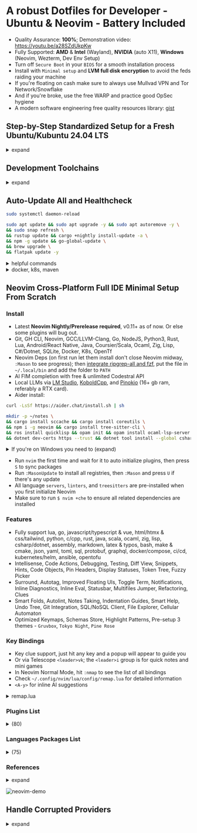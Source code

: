 # A robust Dotfiles for Developer - Ubuntu & Neovim - Battery Included

- Quality Assurance: **100%**; Demonstration video: <https://youtu.be/a28SZdUkpKw>
- Fully Supported: **AMD** & **Intel** (Wayland), **NVIDIA** (auto X11), **Windows** (Neovim, Wezterm, Dev Env Setup)
- Turn off `Secure Boot` in your `BIOS` for a smooth installation process
- Install with `Minimal setup` and **LVM full disk encryption** to avoid the feds raiding your machine
- If you're floating on cash make sure to always use Mullvad VPN and Tor Network/Snowflake
- And if you're broke, use the free WARP and practice good OpSec hygiene
- A modern software engineering free quality resources library: [gist](https://gist.github.com/lavantien/dc730dad7d7e8157000ddae845eddfd7)

## Step-by-Step Standardized Setup for a Fresh Ubuntu/Kubuntu 24.04 LTS

<details>
  <summary>expand</summary>

### 0. Install `Firefox`, `Flatpak`, `OBS`; disable Wireless Powersaving and Files Open Limit; increase swap size

```bash
sudo snap remove firefox && sudo apt remove firefox
```

```bash
sudo install -d -m 0755 /etc/apt/keyrings
```

```bash
wget -q https://packages.mozilla.org/apt/repo-signing-key.gpg -O- | sudo tee /etc/apt/keyrings/packages.mozilla.org.asc > /dev/null
```

```bash
echo "deb [signed-by=/etc/apt/keyrings/packages.mozilla.org.asc] https://packages.mozilla.org/apt mozilla main" | sudo tee -a /etc/apt/sources.list.d/mozilla.list > /dev/null
```

```bash
echo '
Package: *
Pin: origin packages.mozilla.org
Pin-Priority: 1000

Package: firefox*
Pin: release o=Ubuntu
Pin-Priority: -1' | sudo tee /etc/apt/preferences.d/mozilla
```

```bash
sudo apt update && sudo apt install firefox
```

- Open `Firefox`, sync your profile, and go to <https://github.com/lavantien/dotfiles/blob/main/README.md> to continue the steps
- Go to uBlock settings and enable all filters. Recommended Firefox Extensions:

```text
Cookie Quick Manager
Dark Reader
Privacy Badger
Return YouTube Dislike
Search by Image
Sidebery
Snowflake
SponsorBlock
uBlock Origin
Vimium
```

- Edit Ubuntu repo source file like this and replace `us.` with yours:

```bash
sudo vi /etc/apt/sources.list.d/ubuntu.sources
```

```config
Types: deb deb-src
URIs: http://us.archive.ubuntu.com/ubuntu/
Suites: noble noble-updates noble-backports noble-proposed
Components: main restricted universe multiverse
Signed-By: /usr/share/keyrings/ubuntu-archive-keyring.gpg

Types: deb deb-src
URIs: http://security.ubuntu.com/ubuntu/
Suites: noble-security
Components: main restricted universe multiverse
Signed-By: /usr/share/keyrings/ubuntu-archive-keyring.gpg
```

- Go to `Software & Updates` and enable `main`, `universe`, and `restricted`

```bash
sudo apt update && sudo apt upgrade -y
```

```bash
sudo apt install flatpak -y && sudo apt install gnome-software-plugin-flatpak -y && flatpak remote-add --if-not-exists flathub https://flathub.org/repo/flathub.flatpakrepo
```

```bash
sudo flatpak install com.obsproject.Studio && sudo apt install ffmpeg -y
```

- Then `reboot`, and run `OBS`, setup proper resolution, framerate, encoder, and default whole screen scene

```bash
sudo vi /etc/NetworkManager/conf.d/default-wifi-powersave-on.conf
```

```conf
[connection]
wifi.powersave = 2
```

```bash
sudo systemctl restart NetworkManager
```

```bash
sudo vi /etc/systemd/system.conf
```

```conf
# uncomment first
DefaultLimitNOFILE=4096:2097152
```

```bash
sudo vi /etc/systemd/user.conf
```

```conf
# uncomment first
DefaultLimitNOFILE=4096:2097152
```

```bash
cat /proc/sys/fs/inotify/max_user_watches && sudo sysctl fs.inotify.max_user_watches=2097152
```

```bash
sudo systemctl daemon-reexec
```

`reboot`

```bash
ulimit -n && mkdir -p ~/.local/bin
```

```bash
sudo swapoff -a && sudo dd if=/dev/zero of=/swapfile bs=1G count=16 && sudo chmod 0600 /swapfile && sudo mkswap /swapfile && sudo swapon /swapfile && grep Swap /proc/meminfo
```

- Add this line to the end of your `/etc/fstab`:

```bash
/swapfile swap swap sw 0 0
```

- With encrypted ZFS enable you have to use this instead: <https://askubuntu.com/a/1198916>
- And with LVM: <https://askubuntu.com/a/1412400>

- Add this line in `/etc/sysfs.conf`:

```bash
mode class/powercap/intel-rapl:0/energy_uj = 0444
```

- To switch to KDE, run this then reboot:

```bash
sudo apt install kubuntu-desktop
```

### 1. Install all necessary `APT` packages

```bash
sudo apt update && sudo apt upgrade -y && sudo apt autoremove -y && sudo apt install ubuntu-desktop ca-certificates apt-transport-https ubuntu-dev-tools glibc-source gcc xclip git curl zsh htop vim mpv libfuse2 cpu-checker cmake cmake-format ninja-build libjsoncpp-dev uuid-dev zlib1g-dev libssl-dev postgresql-all libmariadb-dev libsqlite3-dev libhiredis-dev jq bc xorg-dev libxcursor-dev cloud-init openssh-server ssh-import-id sysfsutils latexmk mupdf python3-pip python-is-python3 -y
```

- When prompted for entering a mirror for `pbuilder` enter this: `http://http.us.debian.org/debian`

```bash
sudo apt install libsdl2{,-image,-mixer,-ttf,-gfx}-dev
```

### 2. Install `Oh-my-zsh`, then `reboot`

```bash
sh -c "$(curl -fsSL https://raw.githubusercontent.com/ohmyzsh/ohmyzsh/master/tools/install.sh)"
```

### 3. Install `Linuxbrew`

```bash
/bin/bash -c "$(curl -fsSL https://raw.githubusercontent.com/Homebrew/install/HEAD/install.sh)"
```

### 4. Install `zsh-autosuggestions`

```bash
git clone https://github.com/zsh-users/zsh-autosuggestions ${ZSH_CUSTOM:-~/.oh-my-zsh/custom}/plugins/zsh-autosuggestions
```

### 5. Install the proper `.zshrc` by clone this repo to `~/temp`, copy all its content to `~`

```bash
git clone https://github.com/lavantien/dotfiles.git ~/temp && cp -r ~/temp/{*,.*} ~/ && cp -r ~/temp/.config/* ~/.config/ && cp ~/temp/.local/share/applications/* ~/.local/share/applications/ && source ~/.zshrc
```

### 6. Install `rust` and its toolchains

```bash
curl --proto '=https' --tlsv1.2 -sSf https://sh.rustup.rs | sh
```

```bash
rustup toolchain install nightly && cargo +nightly install cargo-update --force --features vendored-libgit2
```

### 7. Install `gcc`, `gh`, `neovim`, and other necessary `Brew` packages

```bash
brew install coreutils gcc gh go lazygit lazydocker fzf fd ripgrep bat tokei glow ripgrep-all dua-cli pandoc texlive poppler ffmpeg eza navi broot just exiftool fdupes procs rsync watchman neovim openjdk ruby coursier lua maven node gopls rust-analyzer jdtls lua-language-server typescript-language-server marksman texlab yaml-language-server bash-language-server opentofu terraform-ls sql-language-server sqlfluff prettier delve vscode-langservers-extracted loc llvm dotenv-linter checkmake luarocks pkg-config macchina cmake-language-server python-lsp-server sql-language-server sql-lint gomodifytags golangci-lint hyperfine zoxide btop sccache vifm difftastic gcc@11 ocaml opam zig zls asdf roswell dotnet
```

```bash
go install github.com/Gelio/go-global-update@latest && sudo apt install openjfx
```

```bash
go install github.com/veandco/go-sdl2@master
```

### 8. Setup your `Git` environment

- For `gh`, [`gh-f`](https://github.com/gennaro-tedesco/gh-f), run `gh auth login` and follow `HTTPS browser` instruction to setup `GitHub CLI`

```bash
git config --global http.postBuffer 524288000 && gh extension install gennaro-tedesco/gh-f
```

### 9. Run `./git-clone-all $org_name` on `~/dev/personal` for cloning all of your repos

```bash
org_name=lavantien && mkdir -p ~/dev/personal && cp ~/git-clone-all.sh ~/dev/personal/ && cd ~/dev/personal && ./git-clone-all.sh $org_name && cd ~
```

- Rerun the script to sync with remote, replace `org_name` with your GitHub username or organization.

### 10. Install `Iosevka Nerd Font` (replace version `v3.2.1` with whatever latest)

```bash
cd ~/Downloads && wget https://github.com/ryanoasis/nerd-fonts/releases/download/v3.2.1/Iosevka.zip && mkdir Iosevka && unzip Iosevka.zip -d Iosevka && cd Iosevka && sudo mkdir -p /usr/share/fonts/truetype/iosevka-nerd-font && sudo cp *.ttf /usr/share/fonts/truetype/iosevka-nerd-font/ && cd .. && rm -r Iosevka Iosevka.zip && cd ~ && sudo fc-cache -f -v
```

### 11. Install `wezterm`

```bash
brew tap wez/wezterm-linuxbrew && brew install wezterm
```

### 12. Install `GRPC`, `GRPC-Web`, and `protoc-gen`

```bash
brew install protobuf grpc && go install google.golang.org/protobuf/cmd/protoc-gen-go@latest && go install google.golang.org/grpc/cmd/protoc-gen-go-grpc@latest && brew install protoc-gen-grpc-web
```

### 13. Install `Qemu KVM`

```bash
egrep -c '(vmx|svm)' /proc/cpuinfo && kvm-ok
```

```bash
sudo apt install qemu-kvm libvirt-daemon-system libvirt-clients bridge-utils -y
```

### 14. Install `VSCode` and extensions

```bash
cd ~/Downloads && wget -qO- https://packages.microsoft.com/keys/microsoft.asc | gpg --dearmor > packages.microsoft.gpg && sudo install -D -o root -g root -m 644 packages.microsoft.gpg /etc/apt/keyrings/packages.microsoft.gpg && sudo sh -c 'echo "deb [arch=amd64,arm64,armhf signed-by=/etc/apt/keyrings/packages.microsoft.gpg] https://packages.microsoft.com/repos/code stable main" > /etc/apt/sources.list.d/vscode.list' && rm -f packages.microsoft.gpg && cd ~ && sudo apt update && sudo apt install code -y
```

Open VSCode, sync, and install extensions.

### 15. Install `GRPCUI`, `DBbGate`, `Anki`, and `Signal`

- Kreya is coming to flatpak soon: <https://github.com/riok/Kreya/issues/64>

```bash
brew install grpcui && flatpak install flathub org.dbgate.DbGate net.ankiweb.Anki org.signal.Signal -y
```

### 16. Install `Docker Compose`, `Podman Desktop` and reboot, then use Wezterm to continue the steps

```bash
sudo install -m 0755 -d /etc/apt/keyrings && curl -fsSL https://download.docker.com/linux/ubuntu/gpg | sudo gpg --dearmor -o /etc/apt/keyrings/docker.gpg && sudo chmod a+r /etc/apt/keyrings/docker.gpg && echo \
  "deb [arch="$(dpkg --print-architecture)" signed-by=/etc/apt/keyrings/docker.gpg] https://download.docker.com/linux/ubuntu \
  "$(. /etc/os-release && echo "$VERSION_CODENAME")" stable" | \
  sudo tee /etc/apt/sources.list.d/docker.list > /dev/null && sudo apt update && sudo apt install docker-ce docker-ce-cli containerd.io docker-buildx-plugin docker-compose-plugin -y
```

```bash
sudo usermod -aG docker $USER && newgrp docker
```

`reboot`

```bash
docker run hello-world && flatpak install flathub io.podman_desktop.PodmanDesktop -y
```

### 17. Install `kubectl`, and `minikube`, change `1.30` to whatever is the latest version

Follow this: <https://kubernetes.io/docs/tasks/tools/install-kubectl-linux/#install-using-native-package-management>

```bash
cd ~/Downloads && curl -LO https://storage.googleapis.com/minikube/releases/latest/minikube_latest_amd64.deb && sudo dpkg -i minikube_latest_amd64.deb && rm minikube_latest_amd64.deb && cd ~
```

```bash
minikube config set driver docker && minikube start && minikube addons enable metrics-server
```

```bash
❗  These changes will take effect upon a minikube delete and then a minikube start
🌟  The 'metrics-server' addon is enabled
```

```bash
minikube stop
```

### 18. Install `Graphics Drivers` and `Vulkan`, and `Sensors`

- If you have a `NVIDIA GPU`, replace `550` with whatever is the latest driver version as listed [here](https://launchpad.net/~graphics-drivers/+archive/ubuntu/ppa)

```bash
sudo add-apt-repository ppa:graphics-drivers/ppa -y && sudo dpkg --add-architecture i386 && sudo apt update && sudo apt install nvidia-driver-550 libvulkan1 libvulkan1:i386 libgl-dev libgl-dev:i386 -y
```

- Or with built-in NVIDIA driver:

```bash
sudo apt dpkg --add-architecture i386 && sudo apt update && sudo apt install libvulkan1:i386 libgl-dev:i386
```

- and to `underwatt` your GPU: <https://www.pugetsystems.com/labs/hpc/quad-rtx3090-gpu-power-limiting-with-systemd-and-nvidia-smi-1983/>
- and to be able to save `nvidia-settings` config:

```bash
sudo nvidia-xconfig
```

```bash
sudo chmod +x /usr/share/screen-resolution-extra/nvidia-polkit
```

```bash
sudo nvidia-settings
```

- If not, just install `Vulkan`

```bash
sudo dpkg --add-architecture i386 && sudo apt update && sudo apt install libvulkan1 libvulkan1:i386 -y
```

- and the latest `AMD/Intel` drivers

```bash
sudo add-apt-repository ppa:kisak/kisak-mesa -y && sudo dpkg --add-architecture i386 && sudo apt update && sudo apt upgrade && sudo apt install libgl1-mesa-dri:i386 mesa-vulkan-drivers mesa-vulkan-drivers:i386 libgl-dev libgl-dev:i386 -y && sudo apt autoremove -y
```

`reboot`

```bash
sudo apt update && sudo apt install lm-sensors psensor libxcb-cursor0 -y && sudo sensors-detect
```

### 19. (Optional) Install `Wine`, `Lutris`, `MangoHud`, and `GOverlay`

```bash
sudo mkdir -pm755 /etc/apt/keyrings && sudo wget -O /etc/apt/keyrings/winehq-archive.key https://dl.winehq.org/wine-builds/winehq.key && sudo wget -NP /etc/apt/sources.list.d/ https://dl.winehq.org/wine-builds/ubuntu/dists/lunar/winehq-lunar.sources && sudo apt update && sudo apt install --install-recommends winehq-devel -y
```

- replace `0.5.17` with whatever is the latest

```bash
sudo apt install cabextract fluid-soundfont-gm fluid-soundfont-gs libmspack0 mesa-utils mesa-utils-bin p7zip python3-bs4 python3-html5lib python3-lxml python3-setproctitle python3-soupsieve python3-webencodings p7zip-full python3-genshi doc-base -y && cd ~/Downloads && wget https://github.com/lutris/lutris/releases/download/v0.5.13/lutris_0.5.13_all.deb && sudo dpkg -i lutris_0.5.17_all.deb && rm lutris_0.5.17_all.deb && cd ~
```

```bash
lutris
```

- Click the `gear button` next to `Wine` -> tick `Advanced` -> `System options` -> `Command prefix` -> `mangohud` -> `Save` -> exit Lutris
- For `Steam` games, set launch options: `mangohud %command%`
- Install `MangoHud` manually by building from source: [here](https://github.com/flightlessmango/MangoHud?tab=readme-ov-file#installation---build-from-source)

```bash
pip3 install mako && sudo apt install meson glslang-tools glslang-dev libxnvctrl-dev libdbus-1-dev goverlay -y
```

### 20. Install `Android Studio SDK`, `LibreOffice`, `Gimp`, `Inkscape`, `Krita`, `Blender`, `Audacity`, `Kdenlive`, and `Avidemux`

- After install `Android Studio`, run it and install the [Android SDK](https://reactnative.dev/docs/set-up-your-environment).

```bash
flatpak install flathub com.google.AndroidStudio
```

- Remove old `LibreOffice` or `snap` packages in the system first

```bash
sudo apt install libreoffice && flatpak install flathub org.gimp.GIMP org.inkscape.Inkscape org.kde.krita org.blender.Blender org.audacityteam.Audacity org.avidemux.Avidemux org.kde.kdenlive
```

### 21. (Optional) `Helix`

```bash
brew install helix && hx --health
```

### 22. (Optional) Install `Steam` and `Aseprite` (and optionally `Dota 2`, `Grim Dawn`, `Battlenet`, and `Diablo 2 Resurrected`)

```bash
sudo apt install steam -y
```

- Run `Steam`, login, enable `Shader Pre-Caching` and `SteamPlay`, restart `Steam` and install `Aseprite`
- (Install `Dota 2` to test native `Vulkan`, `Grim Dawn` to test `Proton`, also `gd rainbow filter` is a must-have loot filter for `Grim Dawn`
- Install `Battlenet` by searching for `script` inside `Lutris`, do as instructed, then relaunch `Battlenet`, install `Diablo 2 Resurrected`
- Run `Diablo 2 Resurrected` to check for stability and if `Fsync/Gsync` is working properly)

```bash
nvidia-smi
```

- Enable `Gsync/Fsync` inside `nvidia-settings`

</details>

## Development Toolchains

<details>
  <summary>expand</summary>

- [**NGINX**](https://nginx.org/en/docs/beginners_guide.html)

```bash
brew install nginx
```

<details>
	<summary>`NGINX` config</summary>

```nginx
worker_processes 1;

error_log /home/savaka/go/src/github.com/lavantien/go-laptop-booking/log/nginx/error.log;

events {
	worker_connections 10;
}

http {
	access_log /home/savaka/go/src/github.com/lavantien/go-laptop-booking/log/nginx/access.log;

	upstream auth_services {
		server 0.0.0.0:50051;
	}

	upstream laptop_services {
		server 0.0.0.0:50052;
	}

	server {
		listen 8080 ssl http2;

		# Mutual TLS between gRPC client and NGINX
		ssl_certificate cert/server-cert.pem;
		ssl_certificate_key cert/server-key.pem;

		ssl_client_certificate cert/ca-cert.pem;
		ssl_verify_client on;

		location /pb.AuthService {
			grpc_pass grpcs://auth_services;

			# Mutual TLS between NGINX and gRPC server
			grpc_ssl_certificate cert/server-cert.pem;
			grpc_ssl_certificate_key cert/server-key.pem;
		}

		location /pb.LaptopService {
			grpc_pass grpcs://laptop_services;

			# Mutual TLS between NGINX and gRPC server
			grpc_ssl_certificate cert/server-cert.pem;
			grpc_ssl_certificate_key cert/server-key.pem;
		}
	}
}

```

</details>

- [**Go SDL2**](https://github.com/veandco/go-sdl2)

```bash
go get -v github.com/veandco/go-sdl2/{sdl,img,mix,ttf}@latest
```

- [**GRPC Gateway**](https://github.com/grpc-ecosystem/grpc-gateway)

```bash
go install \
    github.com/grpc-ecosystem/grpc-gateway/v2/protoc-gen-grpc-gateway@latest \
    github.com/grpc-ecosystem/grpc-gateway/v2/protoc-gen-openapiv2@latest \
    google.golang.org/protobuf/cmd/protoc-gen-go@latest \
    google.golang.org/grpc/cmd/protoc-gen-go-grpc@latest
```

- [**Evan CLI**](https://github.com/ktr0731/evans)

```bash
go install github.com/ktr0731/evans@latest
```

- [**GoTestSum**](https://github.com/gotestyourself/gotestsum)

```bash
go install gotest.tools/gotestsum@latest
```

- [**Golang-Migrate**](https://github.com/golang-migrate/migrate/tree/master/cmd/migrate):

```bash
go install -tags 'postgres' github.com/golang-migrate/migrate/v4/cmd/migrate@latest && go install -tags 'mongodb' github.com/golang-migrate/migrate/v4/cmd/migrate@latest
```

- [**SQLc**](https://docs.sqlc.dev/en/latest/overview/install.html):

```bash
go install github.com/sqlc-dev/sqlc/cmd/sqlc@latest
```

- [**GoMock**](https://github.com/golang/mock):

```bash
go install github.com/golang/mock/mockgen@latest
```

- [**TestContainers**](https://testcontainers.com/):

```bash
go get github.com/jackc/pgx/v5 && go get github.com/testcontainers/testcontainers-go && go get github.com/testcontainers/testcontainers-go/modules/postgres && go get github.com/stretchr/testify
```

- [**Viper**](https://github.com/spf13/viper):

```bash
go get -u https://github.com/spf13/viper@latest
```

- [**Gin**](https://github.com/gin-gonic/gin#installation):

```bash
go get -u github.com/gin-gonic/gin && go install github.com/gin-gonic/gin@latest
```

- [**Paseto**](https://github.com/o1egl/paseto):

```bash
go get -u github.com/o1egl/paseto
```

- [**JWT**](https://github.com/golang-jwt/jwt):

```bash
go get -u https://github.com/golang-jwt/jwt
```

- [**Swagger Editor**](https://editor.swagger.io/)

- [**Coverage Badge**](https://eremeev.ca/posts/golang-test-coverage-github-action/)

</details>

## Auto-Update All and Healthcheck

```bash
sudo systemctl daemon-reload
```

```bash
sudo apt update && sudo apt upgrade -y && sudo apt autoremove -y \
&& sudo snap refresh \
&& rustup update && cargo +nightly install-update -a \
&& npm -g update && go-global-update \
&& brew upgrade \
&& flatpak update -y
```

<details>
  <summary>helpful commands</summary>

```bash
docker rm $(docker ps -a -q --filter "ancestor=${IMG_ID}")
```

```bash
ffmpeg -i input.mkv -filter:v "setpts=PTS/8,fps=32" -an output.mkv
```

```bash
gh repo list ${REPO_NAME} --limit 1000 | while read -r repo _; do
  gh repo clone "$repo" "$repo" -- -q 2>/dev/null || (
    cd "$repo" || exit
    git checkout -q main 2>/dev/null || true
    git checkout -q master 2>/dev/null || true
    git pull -q
  )
done
```

```vim
:'<,'>norm! @a
```

</details>

<details>
  <summary>docker, k8s, maven</summary>

### Docker

```bash
docker version && docker run hello-world
```

```bash
Hello from Docker!
This message shows that your installation appears to be working correctly.
```

### KubeCTL and MiniKube

```bash
minikube start && minikube addons enable metrics-server && kubectl get po -A && minikube dashboard
```

```bash
NAMESPACE     NAME                               READY   STATUS    RESTARTS        AGE
kube-system   coredns-787d4945fb-s2w75           1/1     Running   0               2m52s
kube-system   etcd-minikube                      1/1     Running   0               3m6s
kube-system   kube-apiserver-minikube            1/1     Running   0               3m6s
kube-system   kube-controller-manager-minikube   1/1     Running   0               3m7s
kube-system   kube-proxy-fl25q                   1/1     Running   0               2m52s
kube-system   kube-scheduler-minikube            1/1     Running   0               3m6s
kube-system   storage-provisioner                1/1     Running   1 (2m22s ago)   3m5s
```

```bash
minikube stop
```

### Test Docker Maven Workflow

```bash
cd ~/dev/personal/lavantien/springboot-restapi && dcu -d
```

```bash
dp && de postgres bash
```

```bash
psql -U postgres
```

```bash
create database player;
```

`<C-d> <C-d>`

```bash
mvn install
```

```bash
mvn test
```

```bash
[INFO] Tests run: 1, Failures: 0, Errors: 0, Skipped: 0, Time elapsed: 3.162 s - in com.lavantien.restapi.RestapiApplicationTests
[INFO]
[INFO] Results:
[INFO]
[INFO] Tests run: 2, Failures: 0, Errors: 0, Skipped: 0
[INFO]
[INFO] ------------------------------------------------------------------------
[INFO] BUILD SUCCESS
[INFO] ------------------------------------------------------------------------
[INFO] Total time:  6.718 s
[INFO] Finished at: 2023-06-05T10:12:21+07:00
[INFO] ------------------------------------------------------------------------
```

```bash
mvn spring-boot:run
```

- Open browser at `http://localhost:8081/api/players`

`<C-c>`

```bash
dcd && cd ~
```

### Helix LSP

```bash
hx --health
```

</details>

## Neovim Cross-Platform Full IDE Minimal Setup From Scratch

### Install

- Latest **Neovim Nightly/Prerelease required**, v0.11+ as of now. Or else some plugins will bug out.
- Git, GH CLI, Neovim, GCC/LLVM-Clang, Go, NodeJS, Python3, Rust, Lua, Android/React Native, Java, Coursier/Scala, Ocaml, Zig, Lisp, C#/Dotnet, SQLite, Docker, K8s, OpenTf
- Neovim Deps (on first run let them install don't close Neovim midway, `:Mason` to see progress); then [integrate ripgrep-all and fzf](https://github.com/phiresky/ripgrep-all/wiki/fzf-Integration), put the file in `~/.local/bin` and add the folder to `PATH`
- AI FIM completion with free & unlimited Codestral API
- Local LLMs via [LM Studio](https://lmstudio.ai/), [KoboldCpp](https://github.com/LostRuins/koboldcpp), and [Pinokio](https://pinokio.computer/) (16+ gb ram, referably a RTX card).
- Aider install:

```bash
curl -LsSf https://aider.chat/install.sh | sh
```

```bash
mkdir -p ~/notes \
&& cargo install sccache && cargo install coreutils \
&& npm i -g neovim && cargo install tree-sitter-cli \
&& ros install quicklisp && opam init && opam install ocaml-lsp-server odoc ocamlformat utop \
&& dotnet dev-certs https --trust && dotnet tool install --global csharp-ls && dotnet tool install --global csharpier
```

<details>
    <summary>If you're on Windows you need to (expand)</summary>

- remove `make install_jsregexp` from `luasnip` build config
- remove `checkmake`, `luacheck`, `semgrep`, `ansible-lint`, or other packages that don't support Windows from `mason-tools-installer` list
- set the `HOME` environment variable to `C:\Users\<name>`; create `notes` folder in home
- copy `.config/nvim/` directory to `C:\Users\<name>\AppData\Local\`
- copy from `[init] to [pull]` inside `.gitconfig` to your config file location (`git config --list --show-origin --show-scope`)
- copy `./typos.toml` file to `~/`
- add to `PATH` this value `C:\Users\<name>\AppData\Local\nvim-data\mason\bin`
- set the `RUSTC_WRAPPER` env var to `C:\Users\<name>\.cargo\bin\sccache.exe`
- install [sqlite3](https://gist.github.com/zeljic/d8b542788b225b1bcb5fce169ee28c55), rename `sqlite3.dll` to `libsqlite3.dll` and `sqlite3.lib` to `libsqlite3.lib`, and add its location to`PATH`
- Install `Android Studio`, [Android SDK](https://reactnative.dev/docs/set-up-your-environment), and [coursier/scala](https://www.scala-lang.org/download/)
- Install all packages via [winget](https://winget.run/) if possible, then use `scoop install`, `cargo install`, `go install`, and `choco install` (requires admin shell) in this order
  - `winget source reset --force` in admin shell
  - `winget install Microsoft.VisualStudio.2019.BuildTools --override "--wait --passive --installPath C:\VS --addProductLang En-us --add Microsoft.VisualStudio.Workload.VCTools --includeRecommended"`
  - `winget install gsudo TheDocumentFoundation.LibreOffice Git.Git GitHub.cli Docker.DockerDesktop GoLang.Go OpenJS.NodeJS Amazon.Corretto Rustlang.Rustup Diskuv.OCaml zig.zig ajeetdsouza.zoxide wez.wezterm JesseDuffield.lazygit JesseDuffield.Lazydocker wget`
  - `Set-ExecutionPolicy -ExecutionPolicy RemoteSigned -Scope CurrentUser` and `Invoke-RestMethod -Uri https://get.scoop.sh | Invoke-Expression`
  - `scoop install btop-lhm roswell`, `ros install quicklisp`, `dkml init --system`
  - `scoop install main/golangci-lint`
  - `choco install vifm vscode-ruby` on admin terminal
  - `cargo install cargo-update`, `go install github.com/Gelio/go-global-update@latest`
  - `winget install --source winget --exact --id JohnMacFarlane.Pandoc` and [TeX Live](https://www.tug.org/texlive/windows.html).
  - `powershell -ExecutionPolicy ByPass -c "irm https://aider.chat/install.ps1 | iex"`
- Install additional packages yourself if there are something missing, be mindful of adding the `env vars`
- add to global `PATH` value `C:\Program Files\LLVM\bin`
- Create `~/Documents/PowerShell/Microsoft.PowerShell_profile.ps1` (`$profile`) and add these lines to it, then install [ohmyposh](https://ohmyposh.dev/docs/installation/windows):

```powershell
Invoke-Expression (& { (zoxide init powershell | Out-String) })
oh-my-posh init pwsh --config "$env:POSH_THEMES_PATH\half-life.omp.json" | Invoke-Expression

# aliases
Set-Alias -Name n -Value nvim
Set-Alias -Name vi -Value vim
Set-Alias -Name g -Value git
Set-Alias -Name d -Value docker
Set-Alias -Name lg -Value lazygit
Set-Alias -Name ld -Value lazydocker
Set-Alias -Name df -Value difft
Set-Alias -Name e -Value eza
Set-Alias -Name v -Value vifm
Set-Alias -Name f -Value fzf
Set-Alias -Name r -Value rg
Set-Alias -Name ff -Value ffmpeg
Set-Alias -Name b -Value bat
Set-Alias -Name t -Value tokei
Set-Alias -Name r -Value rg
Set-Alias -Name rs -Value rsync
Set-Alias -Name cu -Value coreutils
Set-Alias -Name j -Value just
Set-Alias -Name h -Value hyperfine
```

```powershell
cargo +nightly install-update -a && npm -g update && go-global-update && winget upgrade --all -u && scoop update
```

- `choco upgrade all -y` (in admin shell) to mass update all packages

</details>

- Run `nvim` the first time and wait for it to auto initialize plugins, then press `S` to sync packages
- Run `:MasonUpdate` to install all registries, then `:Mason` and press `U` if there's any update
- All language `servers`, `linters`, and `treesitters` are pre-installed when you first initialize Neovim
- Make sure to run `$ nvim +che` to ensure all related dependencies are installed

### Features

- Fully support lua, go, javascript/typescript & vue, html/htmx & css/tailwind, python, c/cpp, rust, java, scala, ocaml, zig, lisp, csharp/dotnet, assembly, markdown, latex & typos, bash, make & cmake, json, yaml, toml, sql, protobuf, graphql, docker/compose, ci/cd, kubernetes/helm, ansible, opentofu
- Intellisense, Code Actions, Debugging, Testing, Diff View, Snippets, Hints, Code Objects, Pin Headers, Display Statuses, Token Tree, Fuzzy Picker
- Surround, Autotag, Improved Floating UIs, Toggle Term, Notifications, Inline Diagnostics, Inline Eval, Statusbar, Multifiles Jumper, Refactoring, Clues
- Smart Folds, Autolint, Notes Taking, Indentation Guides, Smart Help, Undo Tree, Git Integration, SQL/NoSQL Client, File Explorer, Cellular Automaton
- Optimized Keymaps, Schemas Store, Highlight Patterns, Pre-setup 3 themes - `Gruvbox`, `Tokyo Night`, `Pine Rose`

### Key Bindings

- Key clue support, just hit any key and a popup will appear to guide you
- Or via Telescope `<leader>vk`; the `<leader>i` group is for quick notes and mini games
- In Neovim Normal Mode, hit `:nmap` to see the list of all bindings
- Check `~/.config/nvim/lua/config/remap.lua` for detailed information
- `<A-y>` for inline AI suggestions

<details>
    <summary>remap.lua</summary>

```lua
--[[ free keybinds: <leader>/, <leader>p, <leader>y, g% ]]

-- global
-- vim.keymap.set("n", "<leader>pv", vim.cmd.Ex, { desc = "Open Netrw file explorer" })
vim.keymap.set("v", "J", ":m '>+1<CR>gv=gv", { desc = "Move text down" })
vim.keymap.set("v", "K", ":m '<-2<CR>gv=gv", { desc = "Move text up" })
vim.keymap.set("n", "J", "mzJ`z", { desc = "Remove newline underneath" })
vim.keymap.set("n", "<C-d>", "<C-d>zz", { desc = "Jump down half page and centering" })
vim.keymap.set("n", "<C-u>", "<C-u>zz", { desc = "Jump up half page and centering" })
vim.keymap.set("n", "n", "nzzzv", { desc = "Go to next match and centering" })
vim.keymap.set("n", "N", "Nzzzv", { desc = "Go to previous match and centering" })
vim.keymap.set("x", "<A-p>", [["_dP]], { desc = "Paste overwrite without yanking" })
vim.keymap.set({ "n", "v" }, "<A-y>", [["+y]], { desc = "Yank selected to system clipboard" })
vim.keymap.set("n", "<A-S-y>", [["+Y]], { desc = "Yank line to system clipboard" })
vim.keymap.set({ "n", "v" }, "<A-d>", [["_d]], { desc = "Delete selected and yank to system clipboard" })
vim.keymap.set("i", "<C-c>", "<Esc>", { desc = "Escape" })
vim.keymap.set("n", "Q", "<cmd>q<CR>", { desc = "Quit" })
vim.keymap.set("n", "A-S-q", "<cmd>tabclose<CR>", { desc = "Close tab" })
vim.keymap.set("t", "<C-]>", "<C-\\><C-n>", { desc = "Exit terminal mode" })
vim.keymap.set("n", "<leader>gt", "<cmd>split <bar> term<CR>", { desc = "Toggle Terminal" })
vim.keymap.set("n", "<leader>g=", vim.lsp.buf.format, { desc = "Format current file" })
vim.keymap.set("n", "<C-q>", "<cmd>cclose<CR>", { desc = "Close quickfix window" })
vim.keymap.set("n", "<C-k>", "<cmd>cnext<CR>zz", { desc = "Next quickfix item" })
vim.keymap.set("n", "<C-j>", "<cmd>cprev<CR>zz", { desc = "Previous quickfix item" })
vim.keymap.set("n", "<leader>k", "<cmd>lnext<CR>zz", { desc = "Next POI location" })
vim.keymap.set("n", "<leader>j", "<cmd>lprev<CR>zz", { desc = "Previous POI location" })
vim.keymap.set("t", "<C-q>", "<C-\\><C-n>", { desc = "Escape terminal mode" })
vim.keymap.set("t", "<A-j>", "<C-\\><C-n><C-w>j", { desc = "Jump to bottom pane" })
vim.keymap.set("t", "<A-k>", "<C-\\><C-n><C-w>k", { desc = "Jump to top pane" })
vim.keymap.set("t", "<A-h>", "<C-\\><C-n><C-w>h", { desc = "Jump to left pane" })
vim.keymap.set("t", "<A-l>", "<C-\\><C-n><C-w>l", { desc = "Jump to right pane" })
vim.keymap.set("i", "<A-j>", "<C-\\><C-n><C-w>j", { desc = "Jump to bottom pane" })
vim.keymap.set("i", "<A-k>", "<C-\\><C-n><C-w>k", { desc = "Jump to top pane" })
vim.keymap.set("i", "<A-h>", "<C-\\><C-n><C-w>h", { desc = "Jump to left pane" })
vim.keymap.set("i", "<A-l>", "<C-\\><C-n><C-w>l", { desc = "Jump to right pane" })
vim.keymap.set("n", "<A-j>", "<C-w>j", { desc = "Jump to bottom pane" })
vim.keymap.set("n", "<A-k>", "<C-w>k", { desc = "Jump to top pane" })
vim.keymap.set("n", "<A-h>", "<C-w>h", { desc = "Jump to right pane" })
vim.keymap.set("n", "<A-l>", "<C-w>l", { desc = "Jump to right pane" })
vim.keymap.set("n", "<A-t>", "<C-w>t", { desc = "Jump to top left pane" }) -- and then use 'gt' to switch tabs
vim.keymap.set(
	"n",
	"<leader>s",
	[[:%s/\<<C-r><C-w>\>/<C-r><C-w>/gI<Left><Left><Left>]],
	{ desc = "Concurrently replace all matching words" }
)
-- vim.keymap.set("n", "<leader>ex", "<cmd>!chmod +x %<CR>", { silent = true })

-- knowledgebase
vim.keymap.set(
	"n",
	"<leader>ii",
	"<cmd>e ~/.config/nvim/lua/plugins/init.lua<CR>",
	{ desc = "Go to plugins init file" }
)
vim.keymap.set("n", "<leader>iq", "<cmd>e ~/notes/quick.md<CR>", { desc = "Go to personal quick note file" })
vim.keymap.set("n", "<leader>ic", "<cmd>e ~/notes/checklist.md<CR>", { desc = "Go personal checklist file" })
vim.keymap.set("n", "<leader>it", "<cmd>e ~/notes/temp.md<CR>", { desc = "Go personal temp text file" })
vim.keymap.set("n", "<leader>ij", "<cmd>e ~/notes/journal.md<CR>", { desc = "Go personal journal file" })
vim.keymap.set("n", "<leader>iw", "<cmd>e ~/notes/wiki.md<CR>", { desc = "Go personal wiki file" })

-- cellularautomaton
vim.keymap.set("n", "<leader>ir", "<cmd>CellularAutomaton make_it_rain<CR>", { desc = "Run Make It Rain" })
vim.keymap.set("n", "<leader>il", "<cmd>CellularAutomaton game_of_life<CR>", { desc = "Run Game of Life" })

-- lsp
--[[
K: Displays hover information about the symbol under the cursor in a floating window. See :help vim.lsp.buf.hover().
gd: Jumps to the definition of the symbol under the cursor. See :help vim.lsp.buf.definition().
gD: Jumps to the declaration of the symbol under the cursor. Some servers don't implement this feature. See :help vim.lsp.buf.declaration().
gi: Lists all the implementations for the symbol under the cursor in the quickfix window. See :help vim.lsp.buf.implementation().
go: Jumps to the definition of the type of the symbol under the cursor. See :help vim.lsp.buf.type_definition().
gr: Lists all the references to the symbol under the cursor in the quickfix window. See :help vim.lsp.buf.references().
gs: Displays signature information about the symbol under the cursor in a floating window. See :help vim.lsp.buf.signature_help(). If a mapping already exists for this key this function is not bound.
<F2>: Renames all references to the symbol under the cursor. See :help vim.lsp.buf.rename().
<F3>: Format code in current buffer. See :help vim.lsp.buf.format().
<F4>: Selects a code action available at the current cursor position. See :help vim.lsp.buf.code_action().
gl: Show diagnostics in a floating window. See :help vim.diagnostic.open_float().
[d: Move to the previous diagnostic in the current buffer. See :help vim.diagnostic.goto_prev().
]d: Move to the next diagnostic. See :help vim.diagnostic.goto_next().
C-g: Workspace Symbol.
C-g: Signature Help in INSERT mode.
<leader>th: Toggle Inline Hints.
C-j: Previous snippet in INSERT mode.
C-k: Next snippet or expand in INSERT mode.
]]

-- telescope
local builtin = require("telescope.builtin")
vim.api.nvim_set_hl(0, "TelescopeNormal", { bg = "none" })
vim.keymap.set("n", "<C-/>", function()
	builtin.grep_string({ search = vim.fn.input("Grep > ") })
end, { desc = "Grep string global via Telescope" })
vim.keymap.set("n", "<C-p>", builtin.find_files, { desc = "Browse files global via Telescope" })
vim.keymap.set("n", "<leader>f", builtin.current_buffer_fuzzy_find, { desc = "Find string local via Telescope" })
vim.keymap.set("n", "<leader>vf", builtin.git_files, { desc = "Find git files global via Telescope" })
vim.keymap.set("n", "<leader>vh", builtin.help_tags, { desc = "Browse help tags via Telescope" })
vim.keymap.set("n", "<leader>vp", builtin.commands, { desc = "Browse commands via Telescope" })
vim.keymap.set("n", "<leader>vk", builtin.keymaps, { desc = "Browse keymaps via Telescope" })
vim.keymap.set("n", "<leader>vq", builtin.quickfix, { desc = "Browse quickfix items local via Telescope" })
vim.keymap.set("n", "<leader>vj", builtin.jumplist, { desc = "Browse jumplist global via Telescope" })
vim.keymap.set("n", "<leader>vm", function()
	require("telescope").extensions.metals.commands()
end, { desc = "Browse Metals LSP commands" })
vim.keymap.set("n", "<leader>ac", builtin.diagnostics, { desc = "Browse diagnostics items local via Telescope" })
vim.keymap.set("n", "<leader>ar", builtin.lsp_references, { desc = "Browse LSP References via Telescope" })
vim.keymap.set("n", "<leader>as", builtin.lsp_document_symbols, { desc = "Browse LSP Document Symbols via Telescope" })
vim.keymap.set(
	"n",
	"<leader>aw",
	builtin.lsp_dynamic_workspace_symbols,
	{ desc = "Browse LSP Dynamic Workspace Symbols global via Telescope" }
)
vim.keymap.set("n", "<leader>ai", builtin.lsp_implementations, { desc = "Browse LSP Implementations via Telescope" })
vim.keymap.set("n", "<leader>ad", builtin.lsp_definitions, { desc = "Browse LSP Definitions via Telescope" })
vim.keymap.set("n", "<leader>at", builtin.lsp_type_definitions, { desc = "Browse LSP Type Definitions via Telescope" })

-- trouble
--[[
<leader>cc: Buffer Diagnostics (Trouble)
<leader>cs: Symbols (Trouble)
<leader>cd: LSP Definitions / references / ... (Trouble)
<leader>ce: Location List (Trouble)
<leader>ca: Quickfix List (Trouble)
]]

-- smartopen
vim.keymap.set("n", "<C-x>", function()
	require("telescope").extensions.smart_open.smart_open({
		cwd_only = true,
	})
end, { noremap = true, silent = true, desc = "Open smart file picker in Telescope" })

-- neotest
local neotest = require("neotest")
vim.keymap.set("n", "<leader>tf", function()
	neotest.run.run()
end, { desc = "Test single function" })
vim.keymap.set("n", "<leader>ts", function()
	neotest.run.stop()
end, { desc = "Test stop" })
vim.keymap.set("n", "<leader>tb", function()
	neotest.run.run(vim.fn.expand("%"))
end, { desc = "Test single file" })
vim.keymap.set("n", "<leader>td", function()
	neotest.run.run(".")
end, { desc = "Test all from current directory" })
vim.keymap.set("n", "<leader>ta", function()
	neotest.run.run(vim.fn.getcwd())
end, { desc = "Test whole suite from root dir" })
vim.keymap.set("n", "<leader>tm", function()
	neotest.summary.toggle()
end, { desc = "Test summary toggle" })
vim.keymap.set("n", "<leader>tn", function()
	neotest.run.run({ strategy = "dap" })
end, { desc = "Debug nearest test" })
vim.keymap.set("n", "<leader>tm", "<cmd>ConfigureGtest<cr>", { desc = "Test configure C++ google test" })
vim.keymap.set("n", "<leader>tww", function()
	neotest.watch.toggle(vim.fn.expand("%"))
end, { desc = "Test watch toggle current file" })
vim.keymap.set("n", "<leader>tws", function()
	neotest.watch.stop("")
end, { desc = "Test watch stop all position" })
vim.keymap.set("n", "<leader>to", function()
	neotest.output.open({ enter = true })
end, { desc = "Test output open" })
vim.keymap.set("n", "<leader>tp", function()
	neotest.output_panel.toggle()
end, { desc = "Test output toggle panel" })
vim.keymap.set("n", "<leader>tc", function()
	neotest.output_panel.clear()
end, { desc = "Test output clear panel" })
vim.keymap.set("n", "<leader>twj", function()
	neotest.run.run({ jestCommand = "jest --watch " })
end, { desc = "Test Jest watch mode" })
vim.keymap.set("n", "<leader>twv", function()
	neotest.run.run({ vitestCommand = "vitest --watch" })
end, { desc = "Run Watch" })
vim.keymap.set("n", "<leader>twf", function()
	neotest.run.run({ vim.fn.expand(" % "), vitestCommand = "vitest --watch" })
end, { desc = "Run Watch File" })

-- dap
local dap = require("dap")
vim.keymap.set("n", "<F5>", dap.continue, { desc = "Debug continue" })
vim.keymap.set("n", "<F6>", dap.step_over, { desc = "Debug step over" })
vim.keymap.set("n", "<F7>", dap.step_into, { desc = "Debug step into" })
vim.keymap.set("n", "<F8>", dap.step_out, { desc = "Debug step out" })
vim.keymap.set("n", "<F9>", function()
	dap.disconnect({ terminateDebuggee = true })
	dap.close()
end, { desc = "Debug stop" })
vim.keymap.set("n", "<leader>b", dap.toggle_breakpoint, { desc = "Debug toggle point" })
vim.keymap.set("n", "<leader>B", function()
	dap.set_breakpoint(vim.fn.input("Breakpoint condition: "))
end, { desc = "Debug set breakpoint condition" })
vim.keymap.set("n", "<leader>ap", function()
	dap.set_breakpoint(nil, nil, vim.fn.input("Log point message: "))
end, { desc = "Debug set log point message" })
vim.keymap.set("n", "<leader>el", dap.run_last, { desc = "Debug run the last session again" })
vim.keymap.set("n", "<leader>er", dap.repl.open, { desc = "Debug open REPL" })
vim.keymap.set("n", "<leader>et", require("dap-go").debug_test, { desc = "Debug golang test" })
vim.keymap.set("n", "<leader>ee", function()
	require("dapui").eval(nil, { enter = true })
end, { desc = "Debug evaluate expression" })

-- harpoon
local harpoon = require("harpoon")
harpoon:setup()
-- C-q: Open Harpoon Telescope window
vim.keymap.set("n", "<leader>h", function()
	harpoon:list():add()
end, { desc = "Add current location to Harpoon list" })
vim.keymap.set("n", "<C-z>", function()
	harpoon.ui:toggle_quick_menu(harpoon:list())
end, { desc = "Toggle Harpoon interactive list" })
vim.keymap.set("n", "<C-a>", function()
	harpoon:list():select(1)
end, { desc = "Go to 1st Harpoon location" })
vim.keymap.set("n", "<C-s>", function()
	harpoon:list():select(2)
end, { desc = "Go to 2nd Harpoon location" })
vim.keymap.set("n", "<C-n>", function()
	harpoon:list():select(3)
end, { desc = "Go to 3rd Harpoon location" })
vim.keymap.set("n", "<C-m>", function()
	harpoon:list():select(4)
end, { desc = "Go to 4th Harpoon location" })
vim.keymap.set("n", "<C-A-P>", function()
	harpoon:list():prev()
end, { desc = "Go to next Harpoon location" })
vim.keymap.set("n", "<C-A-N>", function()
	harpoon:list():next()
end, { desc = "Go to previous Harpoon location" })

-- refactoring
local refactoring = require("refactoring")
vim.keymap.set("x", "<leader>re", function()
	refactoring.refactor("Extract Function")
end, { desc = "Refactor extract function" })
vim.keymap.set("x", "<leader>rf", function()
	refactoring.refactor("Extract Function To File")
end, { desc = "Refactor extract function to file" })
vim.keymap.set("x", "<leader>rv", function()
	refactoring.refactor("Extract Variable")
end, { desc = "Refactor extract variable" })
vim.keymap.set("n", "<leader>rI", function()
	refactoring.refactor("Inline Function")
end, { desc = "Refactor inline function" })
vim.keymap.set({ "n", "x" }, "<leader>ri", function()
	refactoring.refactor("Inline Variable")
end, { desc = "Refactor inline variable" })
vim.keymap.set("n", "<leader>rb", function()
	refactoring.refactor("Extract Block")
end, { desc = "Refactor extract block" })
vim.keymap.set("n", "<leader>rB", function()
	refactoring.refactor("Extract Block To File")
end, { desc = "Refactor extract block to file" })
vim.keymap.set({ "x", "n" }, "<leader>rd", function()
	refactoring.debug.print_var()
end, { desc = "Refactor debug print var" })
vim.keymap.set("n", "<leader>rD", function()
	refactoring.debug.printf({ below = false })
end, { desc = "Refactor debug printf" })
vim.keymap.set("n", "<leader>rc", function()
	refactoring.debug.cleanup({})
end, { desc = "Refactor debug cleanup" })
vim.keymap.set({ "n", "x" }, "<leader>rt", function()
	refactoring.select_refactor()
end, { desc = "Refactor select native thing" })
vim.keymap.set({ "n", "x" }, "<leader>rr", function()
	require("telescope").extensions.refactoring.refactors()
end, { desc = "Refactor select operations via Telescope" })

-- undotree
vim.keymap.set("n", "<leader>u", vim.cmd.UndotreeToggle, { desc = "Toggle undo tree" })

-- fugitive
vim.keymap.set("n", "<leader>gs", vim.cmd.Git, { desc = "Open git fugitive" })

-- diffview
-- [c and ]c to jump between hunks
vim.keymap.set("n", "<leader>gh", "<cmd>DiffviewFileHistory<cr>", { desc = "Open history current branch" })
vim.keymap.set("n", "<leader>gf", "<cmd>DiffviewFileHistory %<cr>", { desc = "Open history current file" })
vim.keymap.set("n", "<leader>gd", "<cmd>DiffviewOpen<cr>", { desc = "Open diff current index" })
vim.keymap.set("n", "<leader>gm", "<cmd>DiffviewOpen origin/main...HEAD<cr>", { desc = "Open diff main" })
vim.keymap.set("n", "<leader>gc", "<cmd>DiffviewClose<cr>", { desc = "Close diff view" })

-- ufo
vim.keymap.set("n", "zR", require("ufo").openAllFolds, { desc = "Open all folds" })
vim.keymap.set("n", "zM", require("ufo").closeAllFolds, { desc = "Close all folds" })

-- file manager
vim.keymap.set("n", "-", "<CMD>Oil<CR>", { desc = "Open parent directory" })
vim.keymap.set("n", "<space>-", require("oil").toggle_float, { desc = "Open parent directory in floating window" })
--[[
keymaps = {
    ["g?"] = "actions.show_help",
    ["<CR>"] = "actions.select",
    ["<C-s>"] = "actions.select_vsplit",
    ["<C-h>"] = "actions.select_split",
    ["<C-t>"] = "actions.select_tab",
    ["<C-p>"] = "actions.preview",
    ["<C-c>"] = "actions.close",
    ["<C-l>"] = "actions.refresh",
    ["-"] = "actions.parent",
    ["_"] = "actions.open_cwd",
    ["`"] = "actions.cd",
    ["~"] = "actions.tcd",
    ["gs"] = "actions.change_sort",
    ["gx"] = "actions.open_external",
    ["g."] = "actions.toggle_hidden",
    ["g\\"] = "actions.toggle_trash",
},
]]

-- rendermarkdown
vim.keymap.set("n", "<leader>tr", require("render-markdown").toggle, { desc = "Toggle Render Markdown" })

-- noice
local noice = require("noice")
vim.keymap.set("n", "<leader>nh", function()
	noice.cmd("history")
end, { desc = "Noice history" })
vim.keymap.set("n", "<leader>nl", function()
	noice.cmd("last")
end, { desc = "Noice last" })
vim.keymap.set("n", "<leader>nd", function()
	noice.cmd("dismiss")
end, { desc = "Noice dismiss" })
vim.keymap.set("n", "<leader>ne", function()
	noice.cmd("errors")
end, { desc = "Noice errors" })
vim.keymap.set("n", "<leader>nq", function()
	noice.cmd("disable")
end, { desc = "Noice disable" })
vim.keymap.set("n", "<leader>nb", function()
	noice.cmd("enable")
end, { desc = "Noice enable" })
vim.keymap.set("n", "<leader>ns", function()
	noice.cmd("stats")
end, { desc = "Noice debugging stats" })
vim.keymap.set("n", "<leader>nt", function()
	noice.cmd("telescope")
end, { desc = "Noice open messages in Telescope" })
vim.keymap.set("c", "<S-Enter>", function()
	noice.redirect(vim.fn.getcmdline())
end, { desc = "Redirect Cmdline" })
vim.keymap.set({ "n", "i", "s" }, "<c-f>", function()
	if not require("noice.lsp").scroll(4) then
		return "<c-f>"
	end
end, { silent = true, expr = true, desc = "LSP hover doc scroll up" })
vim.keymap.set({ "n", "i", "s" }, "<c-b>", function()
	if not require("noice.lsp").scroll(-4) then
		return "<c-b>"
	end
end, { silent = true, expr = true, desc = "LSP hover doc scroll down" })
```

</details>

### Plugins List

<details>
	<summary>(80)</summary>

- cellular-automaton.nvim 0.2ms  start
- cmp-buffer 0.14ms  nvim-cmp
- cmp-cmdline 0.21ms  nvim-cmp
- cmp-nvim-lsp 0.18ms  nvim-cmp
- cmp-nvim-lsp-signature-help 0.17ms  nvim-cmp
- cmp-path 0.18ms  nvim-cmp
- cmp_luasnip 0.23ms  nvim-cmp
- conform.nvim 1.94ms  lsp-zero.nvim
- diffview.nvim 1.99ms  start
- dressing.nvim 1.78ms  start
- fidget.nvim 4.54ms  lsp-zero.nvim
- FixCursorHold.nvim 0.57ms  neotest
- friendly-snippets 0.21ms  LuaSnip
- gitsigns.nvim 3.65ms  start
- harpoon 6.96ms  start
- indent-blankline.nvim 10.66ms  start
- lazy.nvim 7.94ms  init.lua
- lsp-zero.nvim 164.87ms  start
- lspkind.nvim 0.16ms  nvim-cmp
- lualine.nvim 9.98ms  start
- LuaSnip 7.38ms  nvim-cmp
- mason-lspconfig.nvim 0.16ms  lsp-zero.nvim
- mason-null-ls.nvim 0.58ms  lsp-zero.nvim
- mason-nvim-dap.nvim 0.12ms  lsp-zero.nvim
- mason-tool-installer.nvim 2.81ms  lsp-zero.nvim
- mason.nvim 3.4ms  lsp-zero.nvim
- mini.nvim 5.32ms  start
- minuet-ai.nvim 2.27ms  start
- neotest 48.39ms  start
- neotest-bash 0.39ms  neotest
- neotest-go 0.36ms  neotest
- neotest-gtest 0.38ms  neotest
- neotest-jest 0.4ms  neotest
- neotest-plenary 0.44ms  neotest
- neotest-python 0.37ms  neotest
- neotest-rust 0.37ms  neotest
- neotest-scala 0.43ms  neotest
- neotest-vitest 0.44ms  neotest
- neotest-zig 0.42ms  neotest
- noice.nvim 23.65ms 󰢱 noice  config.remap
- none-ls-extras.nvim 0.5ms  none-ls.nvim
- none-ls.nvim 1.07ms  lsp-zero.nvim
- nui.nvim 1.41ms  noice.nvim
- nvim-cmp 15.17ms  start
- nvim-dap 2.13ms  lsp-zero.nvim
- nvim-dap-go 0.55ms  lsp-zero.nvim
- nvim-dap-ui 0.6ms  lsp-zero.nvim
- nvim-dap-virtual-text 0.53ms  lsp-zero.nvim
- nvim-lspconfig 1.07ms 󰢱 lspconfig  nvim-ufo
- nvim-nio 0.44ms  neotest
- nvim-notify 20.88ms  noice.nvim
- nvim-treesitter 16.79ms  render-markdown
- nvim-treesitter-context 2.88ms  start
- nvim-ts-autotag 9.01ms  nvim-treesitter
- nvim-ufo 5.98ms  start
- nvim-web-devicons 0.5ms  oil.nvim
- oil.nvim 2.75ms  start
- playground 4.15ms  start
- plenary.nvim 0.37ms  refactoring.nvim
- promise-async 0.54ms  nvim-ufo
- refactoring.nvim 16.86ms  start
- render-markdown 19.39ms  start
- rose-pine 4.44ms  start
- SchemaStore.nvim 0.19ms  lsp-zero.nvim
- smart-open.nvim 15.32ms  start
- sqlite.lua 0.57ms  smart-open.nvim
- telescope-fzf-native.nvim 0.56ms  smart-open.nvim
- telescope-fzy-native.nvim 0.59ms  smart-open.nvim
- telescope.nvim 5.59ms 󰢱 telescope  refactoring.nvim
- undotree 0.34ms  start
- vim-dadbod 0.39ms  start
- vim-dadbod-completion 0.24ms  start
- vim-dadbod-ui 0.6ms  start
- vim-fugitive 1.48ms  start
- vimtex 0.49ms  start
- vlime 0.32ms  start
- lazydev.nvim  lua
- luvit-meta
- nvim-metals  scala  sbt
- trouble.nvim  <leader>cs  <leader>cd  <leader>ce  <leader>ca  <leader>cc

</details>

### Languages Packages List

<details>
	<summary>(75)</summary>

- actionlint
- ansible-language-server ansiblels
- ansible-lint
- asm-lsp asm_lsp
- asmfmt
- bash-debug-adapter
- bash-language-server bashls
- beautysh
- blue
- buf buf_ls
- buf-language-server
- cbfmt
- checkmake
- clangd
- cmakelint
- codelldb
- cpptools
- csharp-language-server csharp_ls
- csharpier
- css-lsp cssls
- debugpy
- delve
- docker-compose-language-service docker_compose_language_service
- dockerfile-language-server dockerls
- emmet-language-server emmet_language_server
- eslint-lsp eslint
- firefox-debug-adapter
- flake8
- go-debug-adapter
- goimports-reviser
- golangci-lint-langserver golangci_lint_ls
- gomodifytags
- gopls
- gotests
- graphql-language-service-cli graphql
- helm-ls helm_ls
- html-lsp html
- htmx-lsp htmx
- impl
- java-debug-adapter
- java-test
- jdtls
- js-debug-adapter
- lua-language-server lua_ls
- luacheck
- marksman
- neocmakelsp neocmake
- ocamlearlybird
- ocamlformat
- powershell-editor-services powershell_es
- prettier
- protolint
- pyright
- python-lsp-server pylsp
- rust-analyzer rust_analyzer
- semgrep
- shellcheck
- shfmt
- sql-formatter
- sqlfluff
- sqlls
- staticcheck
- stylua
- tailwindcss-language-server tailwindcss
- taplo
- terraform-ls terraformls
- texlab
- tflint
- typescript-language-server ts_ls
- typos
- typos-lsp typos_lsp
- vue-language-server volar
- yamlfmt
- yamllint
- zls

</details>

### References

<details>
  <summary>expand</summary>

- 0 to LSP: <https://youtu.be/w7i4amO_zaE>
- Zero to IDE: <https://youtu.be/N93cTbtLCIM>
- Effective Neovim: Instant IDE: <https://youtu.be/stqUbv-5u2s>
- The Only Video You Need to Get Started with Neovim: <https://youtu.be/m8C0Cq9Uv9o>
- Kickstart.nvim: <https://github.com/nvim-lua/kickstart.nvim>
- ThePrimeagen/init.lua: <https://github.com/ThePrimeagen/init.lua>
- TJDevries/config.nvim: <https://github.com/tjdevries/config.nvim>
- Debugging in Neovim: <https://youtu.be/0moS8UHupGc>
- Simple neovim debugging setup: <https://youtu.be/lyNfnI-B640>
- My neovim autocomplete setup: explained: <https://youtu.be/22mrSjknDHI>
- Oil.nvim - My Favorite Addition to my Neovim Config: <https://youtu.be/218PFRsvu2o>
- Vim Dadbod - My Favorite SQL Plugin: <https://youtu.be/ALGBuFLzDSA>

</details>

![neovim-demo](/assets/neovim-demo.png)

## Handle Corrupted Providers

<details>
  <summary>expand</summary>

### Fix borked MKV file (remux to rebuild the metadata)

```bash
ffmpeg -i "<interrupted mkv>" -c copy "fixed.mkv"
```

### Google Cloud CLI (broken installation & missing python2 dep)

```bash
echo "deb [signed-by=/etc/apt/keyrings/cloud.google.gpg] https://packages.cloud.google.com/apt cloud-sdk main" | sudo tee -a /etc/apt/sources.list.d/google-cloud-sdk.list
curl https://packages.cloud.google.com/apt/doc/apt-key.gpg | gpg --dearmor | sudo tee /etc/apt/keyrings/cloud.google.gpg > /dev/null
sudo apt update && sudo apt install kubectl google-cloud-cli
gcloud init

wget https://www.python.org/ftp/python/2.7.18/Python-2.7.18.tgz
tar xzf Python-2.7.18.tgz
cd Python-2.7.18
./configure --enable-optimizations
sudo make altinstall
python2.7 -V
sudo ln -sfn '/usr/local/bin/python2.7' '/usr/bin/python2'
python2 -V
sudo rm /usr/local/lib/pkgconfig/python-2.7.pc /usr/local/lib/libpython2.7.a
sudo rm -rf /usr/local/include/python2.7

sudo apt install google-cloud-cli-app-engine-go google-cloud-cli-app-engine-grpc google-cloud-cli-cloud-build-local google-cloud-cli-firestore-emulator google-cloud-cli-minikube google-cloud-cli-tests
# still failed due to python2.7
```

</details>
